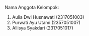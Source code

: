 Nama Anggota Kelompok:
1. Aulia Dwi Husnawati (2317051003)
2. Purwati Ayu Utami (2357051007)
3. Allisya Syakdari (2317051017)
